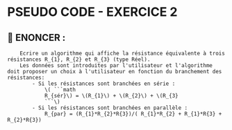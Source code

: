# PSEUDO CODE - EXERCICE 2

## 🌟 ENONCER :
```
    Ecrire un algorithme qui affiche la résistance équivalente à trois résistances R_{1}, R_{2} et R_{3} (type Réel).
    Les données sont introduites par l'utilisateur et l'algorithme doit proposer un choix à l'utilisateur en fonction du branchement des résistances:
        - Si les résistances sont branchées en série :
            \( ```math
            R_{sér}\) = \(R_{1}\) + \(R_{2}\) + \(R_{3}
            ```\)
        - Si les résistances sont branchées en parallèle : 
            R_{par} = (R_{1}*R_{2}*R{3})/( R_{1}*R_{2} + R_{1}*R{3} + R_{2}*R{3})
```

